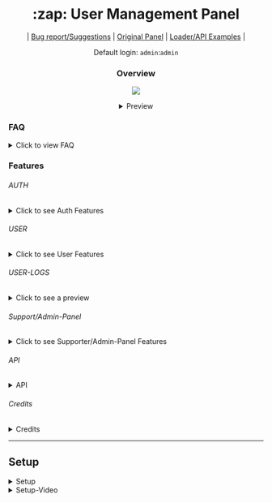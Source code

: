 
<h1 align="center">:zap: User Management Panel</h1>

<p align="center">
| <a  href="https://github.com/anditv21/panel/issues/"> Bug report/Suggestions</a> |
<a  href="https://github.com/znixbtw/php-panel-v2/">Original Panel</a> |
<a  href="https://github.com/anditv21/panel/tree/main/.examples/">Loader/API Examples</a> |

</p>

<p align="center">
Default login: <code>admin</code>:<code>admin</code>
</p>

  
  

<h3 align="center">Overview</h3>

<p align="center">

<img  src="https://i.imgur.com/VB2ial8.png" />

</p>

<details align="center">

<summary>Preview</summary>

<p align="center">

<a  href="https://i.ibb.co/Zz1NTMV/brave-9-AOvzt-C5-LG.png"><img src="https://i.ibb.co/Zz1NTMV/brave-9-AOvzt-C5-LG.png" /></a>

<a  href="https://i.ibb.co/1Tx5BK7/image.png"><img src="https://i.ibb.co/1Tx5BK7/image.png" /></a>

<a  href="https://i.ibb.co/QcdVwvZ/image.png"><img src="https://i.ibb.co/QcdVwvZ/image.png" /></a>
<a  href="https://github.com/anditv21/panel/raw/main/.examples/CSharp-API-Example/img/readme1.png"><img src="https://github.com/anditv21/panel/raw/main/.examples/CSharp-API-Example/img/readme1.png" /></a>
  

</details>

  

### FAQ

<details>

<summary>Click to view FAQ</summary>

<h3>What exactly does the panel do?</h3>

<p>Basically it is a system to license software. <br>

Originally it was developed by <a href="https://github.com/znixbtw/">@znix</a> to license cheating software for e.g. CSGO.</p>

  
<h3>Why do updates come so rarely and sometimes lead to bugs?</h3>

<p>
Currently <a href="https://github.com/anditv21/">I`m</a> working on the panel alone in my free time.

I try to test most before the release.
<br>
However, due to the many features of the panel and several ranks and themes, I do not always succeed.
<br>
If you found a bug, feel free to report it <a href="https://github.com/anditv21/panel/issues/">here</a> or via discord.
</p>

<h3>Why are parts of the code so messy?</h3>

<p>Parts of the code are from old & private projects and have not been improved yet. <br> Feel free to create a pull request with improvements. ¯\_(ツ)_/¯ </p>

<h3>How do I update the panel?</h3>

<p>Download the latest release. And drag all files and folders except "/app/core" (this would overwrite your config) to your server.</p>

<h3>hOw dO I SeTuP ThE mOdErN ThEmE?</h3>

<p>Just like the default theme :)</p>
<br>
</details>

  
  

### Features

###### AUTH

<details>

<summary>Click to see Auth Features</summary>

<ul>

<li>Login (Multiple device remember Login) (Screenshot: https://bit.ly/3GUeex5)</li>

<li>Register (Invite only / can be deactivated) (Screenshot: https://bit.ly/3ZrXndf)</li>

<li>Banned Page (Screenshot: https://bit.ly/3vYaHse)</li>

</ul>

</details>

  

###### USER

<details>

<summary>Click to see User Features</summary>

<ul>

Screenshot: https://bit.ly/3W3SBQj / https://bit.ly/3D1cXE6

<li>Change password</li>

<li>Activate multiple subscription´s with code (30/90 days)</li>

<li>Activate Trail subscription´s with code (3 days)</li>

<li>Download loader (Needs a sub)</li>

<li>Set a Profile Picture</li>

<ul>

<li>Get Profile Picture from Discord (currently only static)</li></ul>



</ul>

</details>

  

###### USER-LOGS

  

<details>

<summary>Click to see a preview</summary>

<img  src="https://i.ibb.co/GHbF6Ly/opera-Bei-I6vs-O9-Z.png">

</details>

  

###### Support/Admin-Panel

<details>

<summary>Click to see Supporter/Admin-Panel Features</summary>

<ul>

<li>Screenshot: https://bit.ly/3GXtf21 / https://bit.ly/3IC7O8a</li>

<li>Disable Invite System (Admin only)</li>

<li>Freeze all subscriptions (experimental) (Admin only)</li>

<li>Gift user subscription (Admin only) (Screenshot: https://bit.ly/3ivNJ8K)</li>

  




  

<li>View a users last known IP address </li>

<li>Password Reset (Admin only)</li>

<li>Set News</li>

<li>Ban-Management panel (Admin only) (Screenshot: https://bit.ly/3VS78if)</li>

<li>Generate invite code</li>

<li>Generate subscription code (Admin only)</li>

<li>Ban/unban user (Admin only)</li>

<li>Make user admin/non-admin </li>

<li>Make user supporter/non-supp </li>

<li>Reset HWID</li>

<li>Set cheat detected/undetected/version/maintenance/non-maintenance (Admin only)</li>

  

</details>

  
  

###### API

<details>

<summary>API</summary>

Note: User pass and hwid has to be sent in base64 format.

<ul>

<li>Send user data in JSON format on call</li>
<table>
  <thead>
    <tr>
      <th>Parameter</th>
      <th>Type</th>
      <th>Description</th>
      <th>Required</th>
    </tr>
  </thead>
  <tbody>
    <tr>
      <td>user</td>
      <td>string</td>
      <td>Username</td>
      <td>True</td>
    </tr>
    <tr>
      <td>pass</td>
      <td>string</td>
      <td>Password (base64encoded)</td>
      <td>True</td>
    </tr>
    <tr>
      <td>hwid</td>
      <td>string</td>
      <td>HWID (base64encoded)</td>
      <td>True</td>
    </tr>
    <tr>
      <td>key</td>
      <td>string</td>
      <td>Key from config file</td>
      <td>True</td>
    </tr>
  </tbody>
</table>
<b><code>GET /api.php</code></b>


<ul><li>Usage: <code>api.php?user={username}&pass={password}&hwid={hwid}&key={key}</code></li>

<li>Example: <code>api.php?user=admin&pass=YWRtaW4=&hwid=aHdpZA==&key=yes</code></li></ul>

  

</ul>

<i>There are already <a  href="https://github.com/anditv21/panel/tree/main/.examples/">API examples</a> for some popular languages.</i>

</details>

  
  
###### Credits
  <details>

<summary>Credits</summary>


<ul>

<li><a href="https://github.com/znixbtw/">@znixbtw</a> for his awesome original <a href="https://github.com/znixbtw/php-panel-v2/">panel</a>.</li>
<li><a href="https://github.com/Phantom-1337/">@Phantom-1337</a> and <a href="https://github.com/sxck1337/">@sxck1337</a> for their cool themes.</li>


  

</ul>



</details>


---

  
  

## Setup



  
<details>
<summary>Setup</summary>


<ol>
  <li>Download the latest Release ZIP and the db.sql file from <a href="https://github.com/anditv21/panel/releases/latest/">here.</a></li>
  <li>Extract the files and upload them to your PHP host.</li>
  <li>Create a new database in PHPMyAdmin, import the contents of the db.sql.</li>
  <li>Rename Database file to Database.php.</li>
  <li>Edit the Database.php file to include your database credentials.</li>
  <li>Upload the x.exe file in the panel's main directory.</li>
  <li>Log in to the panel using default credentials, then change the password to a secure one.</li>
  <li>Edit the Config.php file to set the name and description of your website, and set a secure API key for authenticating requests.</li>
  <li>Rename the DiscordConfig file to DiscordConfig.php.</li>
  <li>Create a new Discord application to integrate with the panel.</li>
  <li>Copy the panel's profile URL and add it as a redirect URL in the Discord application.</li>
  <li>Fill in your Discord logging webhook URL(s) in the DiscordConfig.php file to allow the panel to send messages to Discord.</li>
</ol>

  
<p>NOTE: Make sure php has full access to /usercontent/avatar otherwise no avatar can be downloaded from discord.</p>
</details>

<details>
  <summary>Setup-Video</summary>
  <a href="https://youtu.be/dnluF-0eRp0" target="_blanlk">Watch the Setup Tutorial on YouTube</a>
  <p>NOTE: Make sure php has full access to /usercontent/avatar otherwise no avatar can be downloaded from discord.</p>
</details>





</details>
